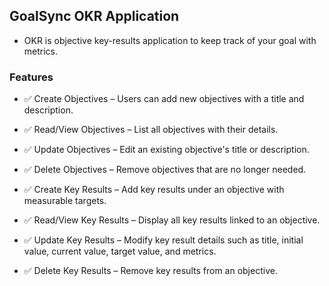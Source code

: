 ## GoalSync OKR Application
- OKR is objective key-results application to keep track of your goal with metrics.

### Features
- ✅ Create Objectives – Users can add new objectives with a title and description.
- ✅ Read/View Objectives – List all objectives with their details.
- ✅ Update Objectives – Edit an existing objective's title or description.
- ✅ Delete Objectives – Remove objectives that are no longer needed.

- ✅ Create Key Results – Add key results under an objective with measurable targets.
- ✅ Read/View Key Results – Display all key results linked to an objective.
- ✅ Update Key Results – Modify key result details such as title, initial value, current value, target value, and metrics.
- ✅ Delete Key Results – Remove key results from an objective.
